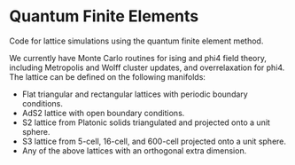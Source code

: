 # Quantum Finite Elements

Code for lattice simulations using the quantum finite element method.

We currently have Monte Carlo routines for ising and phi4 field theory,
including Metropolis and Wolff cluster updates, and overrelaxation for phi4.
The lattice can be defined on the following manifolds:

- Flat triangular and rectangular lattices with periodic boundary conditions.
- AdS2 lattice with open boundary conditions.
- S2 lattice from Platonic solids triangulated and projected onto a unit sphere.
- S3 lattice from 5-cell, 16-cell, and 600-cell projected onto a unit sphere.
- Any of the above lattices with an orthogonal extra dimension.
